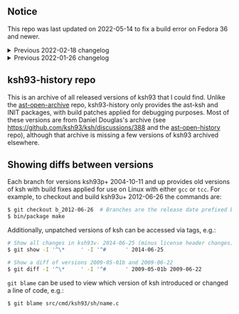 ## Notice

This repo was last updated on 2022-05-14 to fix a build error on Fedora 36 and newer.

<details>

<summary>Previous 2022-02-18 changelog</summary>

- All versions of ksh from 2004-10-11 93p+ and up now build when using both glibc 2.35 and tcc.
- Added recovered INIT source code from complete source tarballs for the following versions:
  - 2000-10-31 93k (from Scientific Linux)
  - 2001-07-04b 93l+ (from old OpenBSD distfiles)
  - 2003-06-21 93o+ (from old OpenPKG sources)

</details>

<details>

<summary>Previous 2022-01-26 changelog</summary>

- Version 2004-10-11 93p+ now compiles and runs on Linux (`b_2004-10-11` branch).
- Added recovered sourced code for INIT 2003-06-21 93o+ found on the Wayback Machine.
- Some versions imported from the old ast-open-history repo were mislabled (i.e., the git tag had the wrong version name).
Additionally, some versions of ksh were reuploaded by AT&T to apply hotfixes.
The following git tags were renamed to account for this:
  - 2001-07-04 -> 2001-07-04b (reference: https://web.archive.org/web/20130605185416/http://www2.research.att.com/~gsf/download/notes.html)
  - 2006-12-04 -> 2006-12-07a
  - 2006-12-07 -> 2006-12-07b (reference: https://marc.info/?l=ast-users&m=120978599416040&w=2)
  - 2006-12-22 -> 2006-12-22b
  - 2007-04-18 -> 2007-04-18a
  - 2008-10-10 -> 2008-10-14
  - 2009-05-01 -> 2009-05-01b (reference: https://marc.info/?l=ast-users&m=124133736011926&w=2)
  - 2008-11-04a -> 2008-11-04
  - 2008-11-04b -> 2008-11-04-osnet
  - 2010-03-23 -> 2010-04-03-osnet
  - 2010-07-01 -> 2010-07-01b (reference: https://marc.info/?l=ast-users&m=127811568207485&w=2)
- Added releases of ksh93 recovered from the old [ksh93-integration](https://archive.org/details/mail.opensolaris.org) project:
  - 2006-05-30 93r+
  - 2006-06-16 93r+
  - 2006-06-30 93r+
  - 2006-07-24 93r+
  - 2006-09-12 93s-
  - 2006-12-04 93s
  - 2006-12-22a 93s (pre-hotfix)
  - 2007-04-18b 93s+ (post-hotfix)
  - 2007-10-31 93s+
  - 2009-06-22 93t+
  - 2010-04-17-osnet 93t+
- Added releases of ksh93 obtained from the openSUSE build service:
  - 2008-09-21 93t
  - 2008-10-10 93t
  - 2009-03-10 93t+
- Added 2001-01-01a ksh93k+ (from Splack Linux 8.0) to the archive (previously only the 2001-01-01a INIT code was found).
- Added 2008-06-24 ksh93t (from Mandrake Linux) to the archive.
- Added a build fix for many 93u+ and 93v- releases when compiling with `tcc` and `-D_std_malloc`.

You'll need to reclone the repo because the git history was regenerated (or you can download it [as a tarball](https://archive.org/download/ast-open-archive/git-repos/ksh93-history.tar.bz2)).

</details>

## ksh93-history repo
This is an archive of all released versions of ksh93 that I could find.
Unlike the [ast-open-archive](https://github.com/ksh93/ast-open-archive) repo,
ksh93-history only provides the ast-ksh and INIT packages, with build patches applied for debugging purposes.
Most of these versions are from Daniel Douglas's archive (see https://github.com/ksh93/ksh/discussions/388 and the [ast-open-history](https://archive.org/download/ast-open-archive/git-repos/ast-open-git.tar.bz2) repo),
although that archive is missing a few versions of ksh93 archived elsewhere.

## Showing diffs between versions
Each branch for versions ksh93p+ 2004-10-11 and up provides old versions of ksh with build fixes applied for use on Linux with either `gcc` or `tcc`.
For example, to checkout and build ksh93u+ 2012-06-26 the commands are:
```sh
$ git checkout b_2012-06-26  # Branches are the release date prefixed by 'b_'
$ bin/package make
```
Additionally, unpatched versions of ksh can be accessed via tags, e.g.:
```sh
# Show all changes in ksh93v- 2014-06-25 (minus license header changes)
$ git show -I '^\*     ' -I '^#      ' 2014-06-25

# Show a diff of versions 2009-05-01b and 2009-06-22
$ git diff -I '^\*     ' -I '^#      ' 2009-05-01b 2009-06-22
```
`git blame` can be used to view which version of ksh introduced or changed a line of code, e.g.:
```sh
$ git blame src/cmd/ksh93/sh/name.c
```
